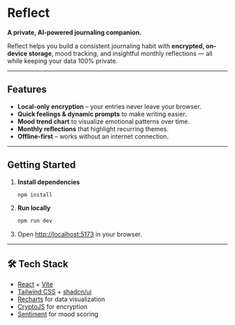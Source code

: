 # Reflect
**A private, AI-powered journaling companion.**

Reflect helps you build a consistent journaling habit with **encrypted, on-device storage**, mood tracking, and insightful monthly reflections — all while keeping your data 100% private.

---

## Features
- **Local-only encryption** – your entries never leave your browser.
- **Quick feelings & dynamic prompts** to make writing easier.
- **Mood trend chart** to visualize emotional patterns over time.
- **Monthly reflections** that highlight recurring themes.
- **Offline-first** – works without an internet connection.

---

## Getting Started
1. **Install dependencies**
   ```bash
   npm install
   ```
2. **Run locally**
   ```bash
   npm run dev
   ```
3. Open [http://localhost:5173](http://localhost:5173) in your browser.

---

## 🛠 Tech Stack
- [React](https://react.dev/) + [Vite](https://vitejs.dev/)
- [Tailwind CSS](https://tailwindcss.com/) + [shadcn/ui](https://ui.shadcn.com/)
- [Recharts](https://recharts.org/) for data visualization
- [CryptoJS](https://www.npmjs.com/package/crypto-js) for encryption
- [Sentiment](https://www.npmjs.com/package/sentiment) for mood scoring